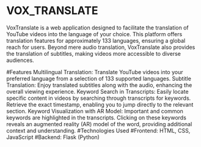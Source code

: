 # VOX_TRANSLATE
VoxTranslate is a web application designed to facilitate the translation of YouTube videos into the language of your choice. This platform offers translation features for approximately 133 languages, ensuring a global reach for users. Beyond mere audio translation, VoxTranslate also provides the translation of subtitles, making videos more accessible to diverse audiences.

#Features
Multilingual Translation: Translate YouTube videos into your preferred language from a selection of 133 supported languages.
Subtitle Translation: Enjoy translated subtitles along with the audio, enhancing the overall viewing experience.
Keyword Search in Transcripts: Easily locate specific content in videos by searching through transcripts for keywords. Retrieve the exact timestamp, enabling you to jump directly to the relevant section.
Keyword Visualization with AR Model: Important and common keywords are highlighted in the transcripts. Clicking on these keywords reveals an augmented reality (AR) model of the word, providing additional context and understanding.
#Technologies Used
#Frontend: HTML, CSS, JavaScript
#Backend: Flask (Python)
